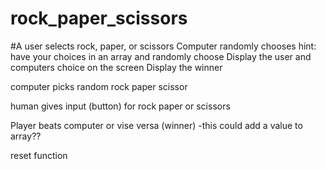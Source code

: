 # rock_paper_scissors


#A user selects rock, paper, or scissors
Computer randomly chooses
hint: have your choices in an array and randomly choose 
Display the user and computers choice on the screen
Display the winner

computer picks random rock paper scissor

human gives input (button) for rock paper or scissors

Player beats computer or vise versa (winner)
    -this could add a value to array??


reset function